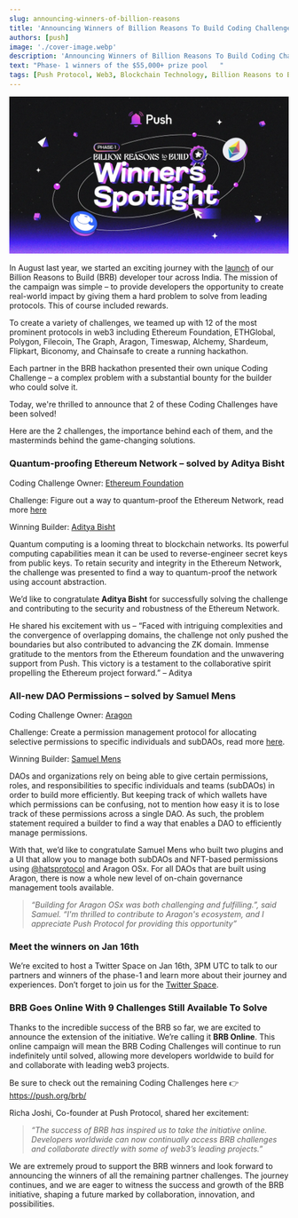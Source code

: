 ```yaml
---
slug: announcing-winners-of-billion-reasons
title: 'Announcing Winners of Billion Reasons To Build Coding Challenge 🎉🔔'
authors: [push]
image: './cover-image.webp'
description: 'Announcing Winners of Billion Reasons To Build Coding Challenge 🎉🔔'
text: "Phase- 1 winners of the $55,000+ prize pool   "
tags: [Push Protocol, Web3, Blockchain Technology, Billion Reasons to Build]
---
```

![Cover Image of Announcing Winners of Billion Reasons To Build Coding Challenge 🎉🔔](./cover-image.webp)

<!--truncate-->

In August last year, we started an exciting journey with the [launch](https://push.org/blog/a-billion-reasons-to-build-finding-india-s-best-web3-developers/) of our Billion Reasons to Build (BRB) developer tour across India. The mission of the campaign was simple – to provide developers the opportunity to create real-world impact by giving them a hard problem to solve from leading protocols. This of course included rewards.

To create a variety of challenges, we teamed up with 12 of the most prominent protocols in web3 including Ethereum Foundation, ETHGlobal, Polygon, Filecoin, The Graph, Aragon, Timeswap, Alchemy, Shardeum, Flipkart, Biconomy, and Chainsafe to create a running hackathon. 

Each partner in the BRB hackathon presented their own unique Coding Challenge – a complex problem with a substantial bounty for the builder who could solve it. 

Today, we're thrilled to announce that 2 of these Coding Challenges have been solved! 

Here are the 2 challenges, the importance behind each of them, and the masterminds behind the game-changing solutions.


### Quantum-proofing Ethereum Network – solved by Aditya Bisht

Coding Challenge Owner: [Ethereum Foundation](https://ethereum.foundation/)

Challenge: Figure out a way to quantum-proof the Ethereum Network, read more [here](https://www.notion.so/pushprotocol/Ethereum-Foundation-07179dcf7f7e44efb7d2b2c9d2296264?pvs=4)

Winning Builder: [Aditya Bisht](https://twitter.com/bisht__13) 

Quantum computing is a looming threat to blockchain networks. Its powerful computing capabilities mean it can be used to reverse-engineer secret keys from public keys. To retain security and integrity in the Ethereum Network, the challenge was presented to find a way to quantum-proof the network using account abstraction.

We’d like to congratulate <b>Aditya Bisht</b> for successfully solving the challenge and contributing to the security and robustness of the Ethereum Network.

He shared his excitement with us – “Faced with intriguing complexities and the convergence of overlapping domains, the challenge not only pushed the boundaries but also contributed to advancing the ZK domain. Immense gratitude to the mentors from the Ethereum foundation and the unwavering support from Push. This victory is a testament to the collaborative spirit propelling the Ethereum project forward.” – Aditya

### All-new DAO Permissions – solved by Samuel Mens

Coding Challenge Owner: [Aragon](https://aragon.org/)

Challenge: Create a permission management protocol for allocating selective permissions to specific individuals and subDAOs, read more [here](https://www.notion.so/pushprotocol/Aragon-f5467edc3c2a4f8d9d5693a0a6e680de?pvs=4).

Winning Builder: [Samuel Mens](http://@plopmenz)

DAOs and organizations rely on being able to give certain permissions, roles, and responsibilities to specific individuals and teams (subDAOs) in order to build more efficiently. But keeping track of which wallets have which permissions can be confusing, not to mention how easy it is to lose track of these permissions across a single DAO. As such, the problem statement required a builder to find a way that enables a DAO to efficiently manage permissions.

With that, we’d like to congratulate Samuel Mens who built two plugins and a UI that allow you to manage both subDAOs and NFT-based permissions using [@hatsprotocol](https://twitter.com/hatsprotocol) and Aragon OSx. For all DAOs that are built using Aragon, there is now a whole new level of on-chain governance management tools available. 

<blockquote><i>
“Building for Aragon OSx was both challenging and fulfilling.”, said Samuel. “I'm thrilled to contribute to Aragon's ecosystem, and I appreciate Push Protocol for providing this opportunity”

</i></blockquote>

### Meet the winners on Jan 16th

We’re excited to host a Twitter Space on Jan 16th, 3PM UTC to talk to our partners and winners of the phase-1 and learn more about their journey and experiences. Don’t forget to join us for the [Twitter Space](https://twitter.com/i/spaces/1lPKqbWRgvEGb).

### BRB Goes Online With 9 Challenges Still Available To Solve 

Thanks to the incredible success of the BRB so far, we are excited to announce the extension of the initiative. We’re calling it <b>BRB Online</b>. This online campaign will mean the BRB Coding Challenges will continue to run indefinitely until solved, allowing more developers worldwide to build for and collaborate with leading web3 projects.

Be sure to check out the remaining Coding Challenges here 👉https://push.org/brb/

Richa Joshi, Co-founder at Push Protocol, shared her excitement: 
<blockquote><i>“The success of BRB has inspired us to take the initiative online. Developers worldwide can now continually access BRB challenges and collaborate directly with some of web3’s leading projects.”</i></blockquote>

We are extremely proud to support the BRB winners and look forward to announcing the winners of all the remaining partner challenges. The journey continues, and we are eager to witness the success and growth of the BRB initiative, shaping a future marked by collaboration, innovation, and possibilities.



